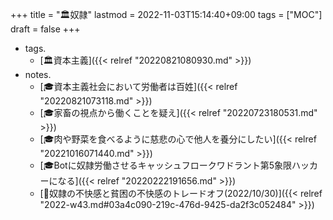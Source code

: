 +++
title = "🏛奴隷"
lastmod = 2022-11-03T15:14:40+09:00
tags = ["MOC"]
draft = false
+++

-   tags.
    -   [🏛資本主義]({{< relref "20220821080930.md" >}})
-   notes.
    -   [🎓資本主義社会において労働者は百姓]({{< relref "20220821073118.md" >}})
    -   [🎓家畜の視点から働くことを疑え]({{< relref "20220723180531.md" >}})
    -   [🎓肉や野菜を食べるように慈悲の心で他人を養分にしたい]({{< relref "20221016071440.md" >}})
    -   [🎓Botに奴隷労働させるキャッシュフロークワドラント第5象限ハッカーになる]({{< relref "20220222191656.md" >}})
    -   [💭奴隷の不快感と貧困の不快感のトレードオフ(2022/10/30)]({{< relref "2022-w43.md#03a4c090-219c-476d-9425-da2f3c052484" >}})
